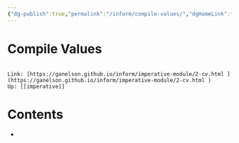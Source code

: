 ```yaml
---
{"dg-publish":true,"permalink":"/inform/compile-values/","dgHomeLink":true,"dgPassFrontmatter":false}
---
```


# Compile Values
```ad-info

Link: [https://ganelson.github.io/inform/imperative-module/2-cv.html ](https://ganelson.github.io/inform/imperative-module/2-cv.html )
Up: [[imperative]]
```

# Contents
- 